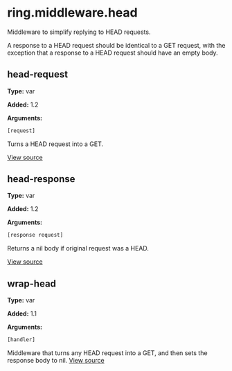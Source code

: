 # ring.middleware.head

Middleware to simplify replying to HEAD requests.

A response to a HEAD request should be identical to a GET request, with the
exception that a response to a HEAD request should have an empty body.

## head-request
**Type:** var

**Added:** 1.2


**Arguments:**
```clojure
[request]
```
Turns a HEAD request into a GET.

[View source](http://github.com/ring-clojure/ring/blob/1.8.1/ring-core/src/ring/middleware/head.clj#L7)
## head-response
**Type:** var

**Added:** 1.2


**Arguments:**
```clojure
[response request]
```
Returns a nil body if original request was a HEAD.

[View source](http://github.com/ring-clojure/ring/blob/1.8.1/ring-core/src/ring/middleware/head.clj#L15)
## wrap-head
**Type:** var

**Added:** 1.1


**Arguments:**
```clojure
[handler]
```
Middleware that turns any HEAD request into a GET, and then sets the response
body to nil.
[View source](http://github.com/ring-clojure/ring/blob/1.8.1/ring-core/src/ring/middleware/head.clj#L23)